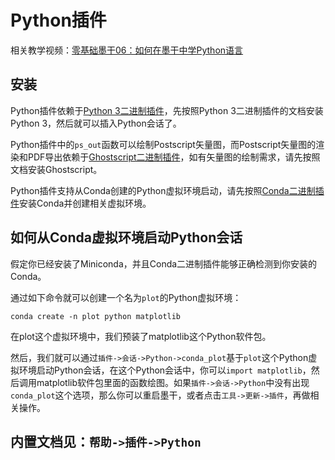 # Python插件
相关教学视频：[零基础墨干06：如何在墨干中学Python语言](https://www.bilibili.com/video/BV1hm421771h/)

## 安装
Python插件依赖于[Python 3二进制插件](plugin_binary_python3.md)，先按照Python 3二进制插件的文档安装Python 3，然后就可以插入Python会话了。

Python插件中的`ps_out`函数可以绘制Postscript矢量图，而Postscript矢量图的渲染和PDF导出依赖于[Ghostscript二进制插件](plugin_binary_gs.md)，如有矢量图的绘制需求，请先按照文档安装Ghostscript。

Python插件支持从Conda创建的Python虚拟环境启动，请先按照[Conda二进制插件](plugin_binary_conda.md)安装Conda并创建相关虚拟环境。

## 如何从Conda虚拟环境启动Python会话
假定你已经安装了Miniconda，并且Conda二进制插件能够正确检测到你安装的Conda。

通过如下命令就可以创建一个名为`plot`的Python虚拟环境：
```
conda create -n plot python matplotlib
```
在plot这个虚拟环境中，我们预装了matplotlib这个Python软件包。

然后，我们就可以通过`插件->会话->Python->conda_plot`基于`plot`这个Python虚拟环境启动Python会话，在这个Python会话中，你可以`import matplotlib`，然后调用matplotlib软件包里面的函数绘图。如果`插件->会话->Python`中没有出现`conda_plot`这个选项，那么你可以重启墨干，或者点击`工具->更新->插件`，再做相关操作。

## 内置文档见：`帮助->插件->Python`
